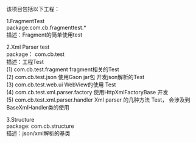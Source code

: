 该项目包括以下工程：  
  
1.FragmentTest  
package:com.cb.fragmenttest.*  
描述：Fragment的简单使用test  
  
2.Xml Parser test  
package： com.cb.test  
描述：工程Test   
(1) com.cb.test.fragment fragment相关的Test   
(2) com.cb.test.json     使用Gson jar包 开发json解析的Test    
(3) com.cb.test.web.ui   WebView的使用 Test  
(4) com.cb.test.xml.parser.factory  使用HttpXmlFactoryBase 开发    
(5) com.cb.test.xml.parser.handler  Xml parser 的几种方法 Test， 会涉及到BaseXmlHandler类的使用   
  
3.Structure  
package: com.cb.structure  
描述：json/xml解析的基类  
